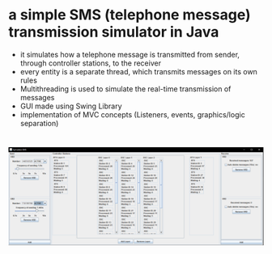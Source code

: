 # a simple SMS (telephone message) transmission simulator in Java
- it simulates how a telephone message is transmitted from sender, through controller stations, to the receiver
- every entity is a separate thread, which transmits messages on its own rules
- Multithreading is used to simulate the real-time transmission of messages
- GUI made using Swing Library
- implementation of MVC concepts (Listeners, events, graphics/logic separation)

<h1 align="center">
  <div>
    <img width="1000" src="https://raw.githubusercontent.com/MarosLodnipeguh/GUI-java-applications/master/GUI%20Project%203%20-%20SMS/sms.png" alt="" />
  </div>
</h1>

